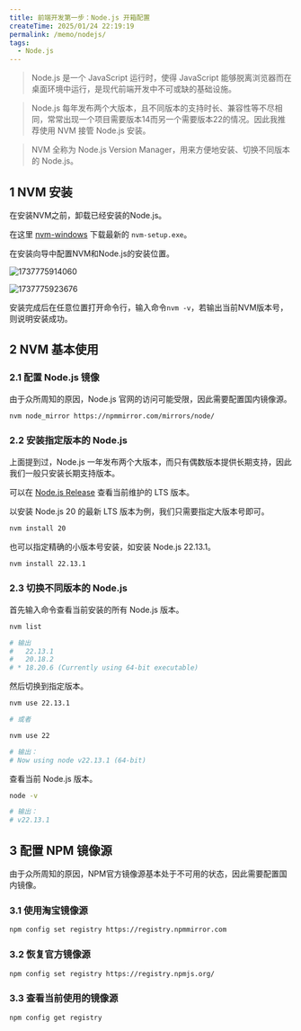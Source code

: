 ```yaml
---
title: 前端开发第一步：Node.js 开箱配置
createTime: 2025/01/24 22:19:19
permalink: /memo/nodejs/
tags: 
  - Node.js
---
```


> Node.js 是一个 JavaScript 运行时，使得 JavaScript 能够脱离浏览器而在桌面环境中运行，是现代前端开发中不可或缺的基础设施。

> Node.js 每年发布两个大版本，且不同版本的支持时长、兼容性等不尽相同，常常出现一个项目需要版本14而另一个需要版本22的情况。因此我推荐使用 NVM 接管 Node.js 安装。

> NVM 全称为 Node.js Version Manager，用来方便地安装、切换不同版本的 Node.js。

<!-- more -->

## 1 NVM 安装

在安装NVM之前，卸载已经安装的Node.js。

在这里 [nvm-windows](https://github.com/coreybutler/nvm-windows/releases) 下载最新的 `nvm-setup.exe`。

在安装向导中配置NVM和Node.js的安装位置。

![1737775914060](https://cdn.jsdelivr.net/gh/YOYOYOAKE/YOYOPics/articles/250124-Nodejs开箱配置/1737775914060.png)

![1737775923676](https://cdn.jsdelivr.net/gh/YOYOYOAKE/YOYOPics/articles/250124-Nodejs开箱配置/1737775923676.png)

安装完成后在任意位置打开命令行，输入命令`nvm -v`，若输出当前NVM版本号，则说明安装成功。

## 2 NVM 基本使用

### 2.1 配置 Node.js 镜像

由于众所周知的原因，Node.js 官网的访问可能受限，因此需要配置国内镜像源。

```bash
nvm node_mirror https://npmmirror.com/mirrors/node/
```

### 2.2 安装指定版本的 Node.js

上面提到过，Node.js 一年发布两个大版本，而只有偶数版本提供长期支持，因此我们一般只安装长期支持版本。

可以在 [Node.js Release](https://nodejs.org/en/about/previous-releases) 查看当前维护的 LTS 版本。

以安装 Node.js 20 的最新 LTS 版本为例，我们只需要指定大版本号即可。

```bash
nvm install 20
```

也可以指定精确的小版本号安装，如安装 Node.js 22.13.1。

```bash
nvm install 22.13.1
```

### 2.3 切换不同版本的 Node.js

首先输入命令查看当前安装的所有 Node.js 版本。

```bash
nvm list

# 输出
#   22.13.1
#   20.18.2
# * 18.20.6 (Currently using 64-bit executable)
```

然后切换到指定版本。

```bash
nvm use 22.13.1

# 或者

nvm use 22

# 输出：
# Now using node v22.13.1 (64-bit)
```

查看当前 Node.js 版本。

```bash
node -v

# 输出：
# v22.13.1
```

## 3 配置 NPM 镜像源

由于众所周知的原因，NPM官方镜像源基本处于不可用的状态，因此需要配置国内镜像。

### 3.1 使用淘宝镜像源

```bash
npm config set registry https://registry.npmmirror.com
```

### 3.2 恢复官方镜像源

```bash
npm config set registry https://registry.npmjs.org/
```

### 3.3 查看当前使用的镜像源

```bash
npm config get registry
```
